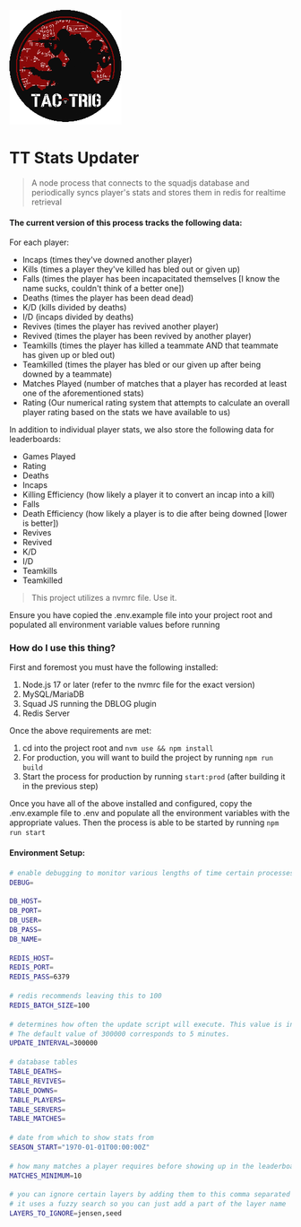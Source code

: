 ![docs/logo.png](docs/logo.png)

TT Stats Updater
===

> A node process that connects to the squadjs database and periodically syncs player's stats and stores them in redis for realtime retrieval

#### The current version of this process tracks the following data:

For each player:

- Incaps (times they've downed another player)
- Kills (times a player they've killed has bled out or given up)
- Falls (times the player has been incapacitated themselves [I know the name sucks, couldn't think of a better one])
- Deaths (times the player has been dead dead)
- K/D (kills divided by deaths)
- I/D (incaps divided by deaths)
- Revives (times the player has revived another player)
- Revived (times the player has been revived by another player)
- Teamkills (times the player has killed a teammate AND that teammate has given up or bled out)
- Teamkilled (times the player has bled or our given up after being downed by a teammate)
- Matches Played (number of matches that a player has recorded at least one of the aforementioned stats)
- Rating (Our numerical rating system that attempts to calculate an overall player rating based on the stats we have available to us)

In addition to individual player stats, we also store the following data for leaderboards:

- Games Played
- Rating
- Deaths
- Incaps
- Killing Efficiency (how likely a player it to convert an incap into a kill)
- Falls
- Death Efficiency (how likely a player is to die after being downed [lower is better])
- Revives
- Revived
- K/D
- I/D
- Teamkills
- Teamkilled

> This project utilizes a nvmrc file. Use it.

Ensure you have copied the .env.example file into your project root and populated all environment variable values before running

### How do I use this thing?

First and foremost you must have the following installed:

1. Node.js 17 or later (refer to the nvmrc file for the exact version)
2. MySQL/MariaDB
3. Squad JS running the DBLOG plugin
4. Redis Server

Once the above requirements are met:

1. cd into the project root and `nvm use && npm install`
2. For production, you will want to build the project by running `npm run build`
3. Start the process for production by running `start:prod` (after building it in the previous step)

Once you have all of the above installed and configured, copy the .env.example file to .env and populate all the environment variables with the appropriate values. Then the process is able to be started by running `npm run start`

#### Environment Setup:

```bash
# enable debugging to monitor various lengths of time certain processes take
DEBUG=

DB_HOST=
DB_PORT=
DB_USER=
DB_PASS=
DB_NAME=

REDIS_HOST=
REDIS_PORT=
REDIS_PASS=6379

# redis recommends leaving this to 100
REDIS_BATCH_SIZE=100

# determines how often the update script will execute. This value is in ms.
# The default value of 300000 corresponds to 5 minutes.
UPDATE_INTERVAL=300000

# database tables
TABLE_DEATHS=
TABLE_REVIVES=
TABLE_DOWNS=
TABLE_PLAYERS=
TABLE_SERVERS=
TABLE_MATCHES=

# date from which to show stats from
SEASON_START="1970-01-01T00:00:00Z"

# how many matches a player requires before showing up in the leaderboards
MATCHES_MINIMUM=10

# you can ignore certain layers by adding them to this comma separated list
# it uses a fuzzy search so you can just add a part of the layer name
LAYERS_TO_IGNORE=jensen,seed
```